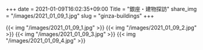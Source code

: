 +++
date  = 2021-01-09T16:02:35+09:00
Title = "銀座・建物探訪"
share_img = "/images/2021_01_09_1.jpg"
slug = "ginza-buildings"
+++

{{< img "/images/2021_01_09_1.jpg" >}}
{{< img "/images/2021_01_09_2.jpg" >}}
{{< img "/images/2021_01_09_3.jpg" >}}
{{< img "/images/2021_01_09_4.jpg" >}}